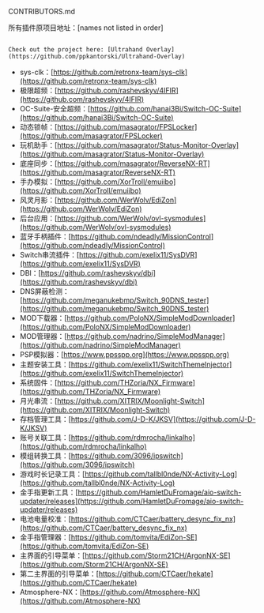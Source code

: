 CONTRIBUTORS.md

所有插件原项目地址：[names not listed in order]
```markdown# Welcome to My ProjectThis repository contains the Ultrahand Overlay project.

Check out the project here: [Ultrahand Overlay](https://github.com/ppkantorski/Ultrahand-Overlay)
```
- sys-clk：[https://github.com/retronx-team/sys-clk](https://github.com/retronx-team/sys-clk)
- 极限超频：[https://github.com/rashevskyv/4IFIR](https://github.com/rashevskyv/4IFIR)
- OC-Suite-安全超频：[https://github.com/hanai3Bi/Switch-OC-Suite](https://github.com/hanai3Bi/Switch-OC-Suite)
- 动态锁帧：[https://github.com/masagrator/FPSLocker](https://github.com/masagrator/FPSLocker)
- 玩机助手：[https://github.com/masagrator/Status-Monitor-Overlay](https://github.com/masagrator/Status-Monitor-Overlay)
- 底座同步：[https://github.com/masagrator/ReverseNX-RT](https://github.com/masagrator/ReverseNX-RT)
- 手办模拟：[https://github.com/XorTroll/emuiibo](https://github.com/XorTroll/emuiibo)
- 风灵月影：[https://github.com/WerWolv/EdiZon](https://github.com/WerWolv/EdiZon)
- 后台应用：[https://github.com/WerWolv/ovl-sysmodules](https://github.com/WerWolv/ovl-sysmodules)
- 蓝牙手柄插件：[https://github.com/ndeadly/MissionControl](https://github.com/ndeadly/MissionControl)
- Switch串流插件：[https://github.com/exelix11/SysDVR](https://github.com/exelix11/SysDVR)
- DBI：[https://github.com/rashevskyv/dbi](https://github.com/rashevskyv/dbi)
- DNS屏蔽检测：[https://github.com/meganukebmp/Switch_90DNS_tester](https://github.com/meganukebmp/Switch_90DNS_tester)
- MOD下载器：[https://github.com/PoloNX/SimpleModDownloader](https://github.com/PoloNX/SimpleModDownloader)
- MOD管理器：[https://github.com/nadrino/SimpleModManager](https://github.com/nadrino/SimpleModManager)
- PSP模拟器：[https://www.ppsspp.org](https://www.ppsspp.org)
- 主题安装工具：[https://github.com/exelix11/SwitchThemeInjector](https://github.com/exelix11/SwitchThemeInjector)
- 系统固件：[https://github.com/THZoria/NX_Firmware](https://github.com/THZoria/NX_Firmware)
- 月光串流：[https://github.com/XITRIX/Moonlight-Switch](https://github.com/XITRIX/Moonlight-Switch)
- 存档管理工具：[https://github.com/J-D-K/JKSV](https://github.com/J-D-K/JKSV)
- 账号关联工具：[https://github.com/rdmrocha/linkalho](https://github.com/rdmrocha/linkalho)
- 模组转换工具：[https://github.com/3096/ipswitch](https://github.com/3096/ipswitch)
- 游戏时长记录工具：[https://github.com/tallbl0nde/NX-Activity-Log](https://github.com/tallbl0nde/NX-Activity-Log)
- 金手指更新工具：[https://github.com/HamletDuFromage/aio-switch-updater/releases](https://github.com/HamletDuFromage/aio-switch-updater/releases)
- 电池电量校准：[https://github.com/CTCaer/battery_desync_fix_nx](https://github.com/CTCaer/battery_desync_fix_nx)
- 金手指管理器：[https://github.com/tomvita/EdiZon-SE](https://github.com/tomvita/EdiZon-SE)
- 主界面的引导菜单：[https://github.com/Storm21CH/ArgonNX-SE](https://github.com/Storm21CH/ArgonNX-SE)
- 第二主界面的引导菜单：[https://github.com/CTCaer/hekate](https://github.com/CTCaer/hekate)
- Atmosphere-NX：[https://github.com/Atmosphere-NX](https://github.com/Atmosphere-NX) 


